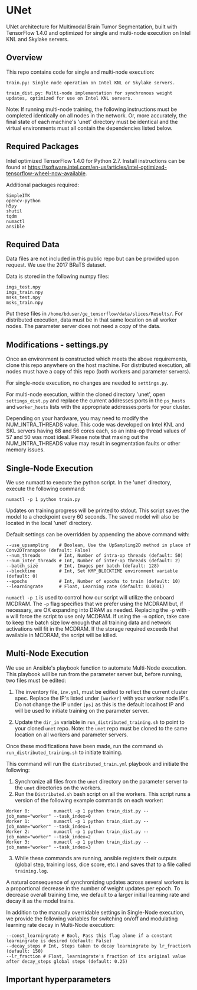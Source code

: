 # UNet

UNet architecture for Multimodal Brain Tumor Segmentation, built with TensorFlow 1.4.0 and optimized for single and multi-node execution on Intel KNL and Skylake servers.

## Overview

This repo contains code for single and multi-node execution:

	train.py: Single node operation on Intel KNL or Skylake servers.

	train_dist.py: Multi-node implementation for synchronous weight updates, optimized for use on Intel KNL servers.

Note: If running multi-node training, the following instructions must be completed identically on all nodes in the network. Or, more accurately, the final state of each machine's 'unet' directory must be identical and the virtual environments must all contain the dependencies listed below.

## Required Packages

Intel optimized TensorFlow 1.4.0 for Python 2.7. Install instructions can be found at https://software.intel.com/en-us/articles/intel-optimized-tensorflow-wheel-now-available.

Additional packages required:

```
SimpleITK
opencv-python
h5py
shutil
tqdm
numactl
ansible
```

## Required Data

Data files are not included in this public repo but can be provided upon request. We use the 2017 BRaTS dataset.

Data is stored in the following numpy files: 

```
imgs_test.npy
imgs_train.npy
msks_test.npy
msks_train.npy
```

Put these files in `/home/bduser/ge_tensorflow/data/slices/Results/`. For distributed execution, data must be in that same location on all worker nodes. The parameter server does not need a copy of the data.

## Modifications - settings.py

Once an environment is constructed which meets the above requirements, clone this repo anywhere on the host machine. For distributed execution, all nodes must have a copy of this repo (both workers and parameter servers). 

For single-node execution, no changes are needed to `settings.py`.

For multi-node execution, within the cloned directory 'unet', open `settings_dist.py` and replace the current addresses:ports in the `ps_hosts` and `worker_hosts` lists with the appropriate addresses:ports for your cluster.

Depending on your hardware, you may need to modify the NUM_INTRA_THREADS value. This code was developed on Intel KNL and SKL servers having 68 and 56 cores each, so an intra-op thread values of 57 and 50 was most ideal. Please note that maxing out the NUM_INTRA_THREADS value may result in segmentation faults or other memory issues.

## Single-Node Execution

We use numactl to execute the python script. In the 'unet' directory, execute the following command:

```
numactl -p 1 python train.py
```

Updates on training progress will be printed to stdout. This script saves the model to a checkpoint every 60 seconds. The saved model will also be located in the local 'unet' directory.

Default settings can be overridden by appending the above command with:

```
--use_upsampling    # Boolean, Use the UpSampling2D method in place of Conv2DTranspose (default: False)
--num_threads       # Int, Number of intra-op threads (default: 50)
--num_inter_threads # Int, Number of inter-op threads (default: 2)
--batch_size        # Int, Images per batch (default: 128)
--blocktime         # Int, Set KMP_BLOCKTIME environment variable (default: 0)
--epochs            # Int, Number of epochs to train (default: 10)
--learningrate      # Float, Learning rate (default: 0.0001)
```

`numactl -p 1` is used to control how our script will utilize the onboard MCDRAM. The `-p` flag specifies that we prefer using the MCDRAM but, if necessary, are OK expanding into DRAM as needed. Replacing the `-p` with `-m` will force the script to use only MCDRAM. If using the `-m` option, take care to keep the batch size low enough that all training data and network activations will fit in the MCDRAM. If the storage required exceeds that available in MCDRAM, the script will be killed.

## Multi-Node Execution

We use an Ansible's playbook function to automate Multi-Node execution. This playbook will be run from the parameter server but, before running, two files must be edited:

1. The inventory file, `inv.yml`, must be edited to reflect the current cluster spec. Replace the IP's listed under `[worker]` with your worker node IP's. Do not change the IP under `[ps]` as this is the default localhost IP and will be used to initiate training on the parameter server.

2. Update the `dir_in` variable in `run_distributed_training.sh` to point to your cloned `unet` repo. Note: the `unet` repo must be cloned to the same location on all workers and parameter servers.

Once these modifications have been made, run the command `sh run_distributed_training.sh` to initiate training.

This command will run the `distributed_train.yml` playbook and initiate the following:

1. Synchronize all files from the `unet` directory on the parameter server to the `unet` directories on the workers. 
2. Run the `Distributed.sh` bash script on all the workers. This script runs a version of the following example commands on each worker:

```
Worker 0:         numactl -p 1 python train_dist.py --job_name="worker" --task_index=0
Worker 1:         numactl -p 1 python train_dist.py --job_name="worker" --task_index=1
Worker 2:         numactl -p 1 python train_dist.py --job_name="worker" --task_index=2
Worker 3:         numactl -p 1 python train_dist.py --job_name="worker" --task_index=3
```

3. While these commands are running, ansible registers their outputs (global step, training loss, dice score, etc.) and saves that to a file called `training.log`. 

A natural consequence of synchronizing updates across several workers is a proportional decrease in the number of weight updates per epoch. To decrease overall training time, we default to a larger initial learning rate and decay it as the model trains. 

In addition to the manually overridable settings in Single-Node execution, we provide the following variables for switching on/off and modulating learning rate decay in Multi-Node execution: 

```
--const_learningrate # Bool, Pass this flag alone if a constant learningrate is desired (default: False)
--decay_steps # Int, Steps taken to decay learningrate by lr_fraction% (default: 150)
--lr_fraction # Float, learningrate's fraction of its original value after decay_steps global steps (default: 0.25)
```

## Important hyperparameters







